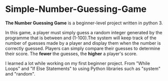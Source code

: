 # Simple-Number-Guessing-Game
**The Number Guessing Game** is a beginner-level project written in python 3.

In this game, a player must simply guess a random integer generated by the programme that is between and (1-100).The system will keep track of the number of guesses made by a player and display them when the number is correctly guessed. Players can simply compare their guesses to determine their score. The **fewer** the guesses, the **higher** a player's score.

I learned a lot while working on my first beginner project. From "While Loops" and "If Else Statements" to using Python libraries such as "system" and "random".
